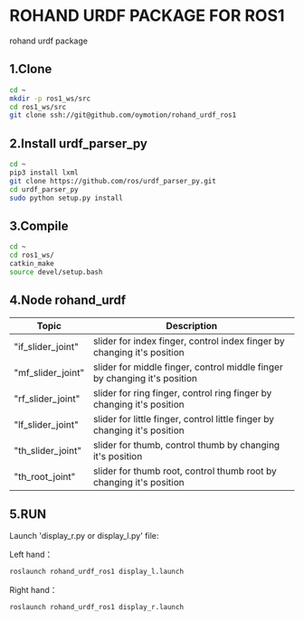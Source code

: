 # ROHAND URDF PACKAGE FOR ROS1

rohand urdf package

## 1.Clone

```BASH
cd ~
mkdir -p ros1_ws/src
cd ros1_ws/src
git clone ssh://git@github.com/oymotion/rohand_urdf_ros1
```

## 2.Install urdf_parser_py

```BASH
cd ~
pip3 install lxml
git clone https://github.com/ros/urdf_parser_py.git
cd urdf_parser_py
sudo python setup.py install
```

## 3.Compile

```BASH
cd ~
cd ros1_ws/
catkin_make
source devel/setup.bash
```

## 4.Node rohand_urdf

| Topic             | Description                                                               |
| ----------------- | ------------------------------------------------------------------------- |
| "if_slider_joint" | slider for index finger, control index finger by changing it's position   |
| "mf_slider_joint" | slider for middle finger, control middle finger by changing it's position |
| "rf_slider_joint" | slider for ring finger, control ring finger by changing it's position     |
| "lf_slider_joint" | slider for little finger, control little finger by changing it's position |
| "th_slider_joint" | slider for thumb, control thumb by changing it's position                 |
| "th_root_joint"   | slider for thumb root, control thumb root by changing it's position       |

## 5.RUN

Launch 'display_r.py or display_l.py' file:

Left hand：

```BASH
roslaunch rohand_urdf_ros1 display_l.launch
```

Right hand：

```BASH
roslaunch rohand_urdf_ros1 display_r.launch
```
